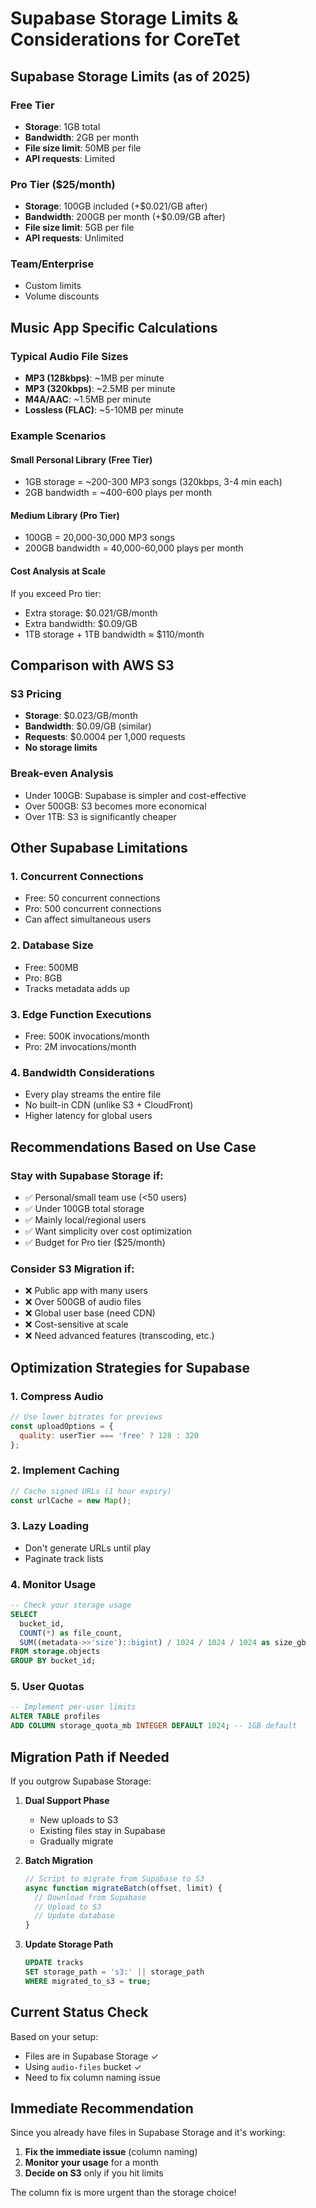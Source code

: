 # Supabase Storage Limits & Considerations for CoreTet

## Supabase Storage Limits (as of 2025)

### Free Tier
- **Storage**: 1GB total
- **Bandwidth**: 2GB per month
- **File size limit**: 50MB per file
- **API requests**: Limited

### Pro Tier ($25/month)
- **Storage**: 100GB included (+$0.021/GB after)
- **Bandwidth**: 200GB per month (+$0.09/GB after)
- **File size limit**: 5GB per file
- **API requests**: Unlimited

### Team/Enterprise
- Custom limits
- Volume discounts

## Music App Specific Calculations

### Typical Audio File Sizes
- **MP3 (128kbps)**: ~1MB per minute
- **MP3 (320kbps)**: ~2.5MB per minute
- **M4A/AAC**: ~1.5MB per minute
- **Lossless (FLAC)**: ~5-10MB per minute

### Example Scenarios

#### Small Personal Library (Free Tier)
- 1GB storage = ~200-300 MP3 songs (320kbps, 3-4 min each)
- 2GB bandwidth = ~400-600 plays per month

#### Medium Library (Pro Tier) 
- 100GB = 20,000-30,000 MP3 songs
- 200GB bandwidth = 40,000-60,000 plays per month

#### Cost Analysis at Scale
If you exceed Pro tier:
- Extra storage: $0.021/GB/month
- Extra bandwidth: $0.09/GB
- 1TB storage + 1TB bandwidth ≈ $110/month

## Comparison with AWS S3

### S3 Pricing
- **Storage**: $0.023/GB/month
- **Bandwidth**: $0.09/GB (similar)
- **Requests**: $0.0004 per 1,000 requests
- **No storage limits**

### Break-even Analysis
- Under 100GB: Supabase is simpler and cost-effective
- Over 500GB: S3 becomes more economical
- Over 1TB: S3 is significantly cheaper

## Other Supabase Limitations

### 1. **Concurrent Connections**
- Free: 50 concurrent connections
- Pro: 500 concurrent connections
- Can affect simultaneous users

### 2. **Database Size**
- Free: 500MB
- Pro: 8GB
- Tracks metadata adds up

### 3. **Edge Function Executions**
- Free: 500K invocations/month
- Pro: 2M invocations/month

### 4. **Bandwidth Considerations**
- Every play streams the entire file
- No built-in CDN (unlike S3 + CloudFront)
- Higher latency for global users

## Recommendations Based on Use Case

### Stay with Supabase Storage if:
- ✅ Personal/small team use (<50 users)
- ✅ Under 100GB total storage
- ✅ Mainly local/regional users
- ✅ Want simplicity over cost optimization
- ✅ Budget for Pro tier ($25/month)

### Consider S3 Migration if:
- ❌ Public app with many users
- ❌ Over 500GB of audio files
- ❌ Global user base (need CDN)
- ❌ Cost-sensitive at scale
- ❌ Need advanced features (transcoding, etc.)

## Optimization Strategies for Supabase

### 1. **Compress Audio**
```javascript
// Use lower bitrates for previews
const uploadOptions = {
  quality: userTier === 'free' ? 128 : 320
};
```

### 2. **Implement Caching**
```javascript
// Cache signed URLs (1 hour expiry)
const urlCache = new Map();
```

### 3. **Lazy Loading**
- Don't generate URLs until play
- Paginate track lists

### 4. **Monitor Usage**
```sql
-- Check your storage usage
SELECT 
  bucket_id,
  COUNT(*) as file_count,
  SUM((metadata->>'size')::bigint) / 1024 / 1024 / 1024 as size_gb
FROM storage.objects
GROUP BY bucket_id;
```

### 5. **User Quotas**
```sql
-- Implement per-user limits
ALTER TABLE profiles 
ADD COLUMN storage_quota_mb INTEGER DEFAULT 1024; -- 1GB default
```

## Migration Path if Needed

If you outgrow Supabase Storage:

1. **Dual Support Phase**
   - New uploads to S3
   - Existing files stay in Supabase
   - Gradually migrate

2. **Batch Migration**
   ```javascript
   // Script to migrate from Supabase to S3
   async function migrateBatch(offset, limit) {
     // Download from Supabase
     // Upload to S3
     // Update database
   }
   ```

3. **Update Storage Path**
   ```sql
   UPDATE tracks 
   SET storage_path = 's3:' || storage_path
   WHERE migrated_to_s3 = true;
   ```

## Current Status Check

Based on your setup:
- Files are in Supabase Storage ✓
- Using `audio-files` bucket ✓
- Need to fix column naming issue

## Immediate Recommendation

Since you already have files in Supabase Storage and it's working:

1. **Fix the immediate issue** (column naming)
2. **Monitor your usage** for a month
3. **Decide on S3** only if you hit limits

The column fix is more urgent than the storage choice!